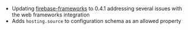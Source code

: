 - Updating [firebase-frameworks](https://github.com/FirebaseExtended/firebase-framework-tools) to 0.4.1 addressing several issues with the web frameworks integration
- Adds `hosting.source` to configuration schema as an allowed property